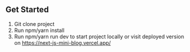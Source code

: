 ## Get Started

1. Git clone project
2. Run npm/yarn install
3. Run npm/yarn run dev to start project locally or visit deployed version on https://next-js-mini-blog.vercel.app/
